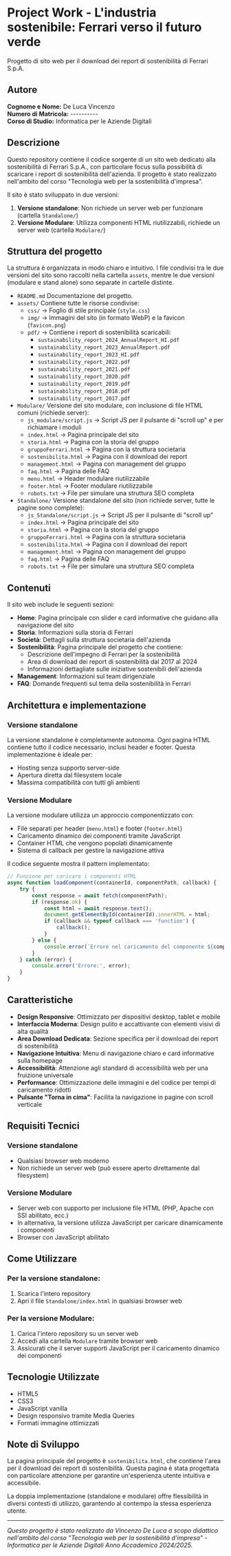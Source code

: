 # Project Work - L'industria sostenibile: Ferrari verso il futuro verde

Progetto di sito web per il download dei report di sostenibilità di Ferrari S.p.A.

## Autore
**Cognome e Nome:** De Luca Vincenzo  
**Numero di Matricola:** ----------  
**Corso di Studio:** Informatica per le Aziende Digitali

## Descrizione

Questo repository contiene il codice sorgente di un sito web dedicato alla sostenibilità di Ferrari S.p.A., con particolare focus sulla possibilità di scaricare i report di sostenibilità dell'azienda. Il progetto è stato realizzato nell'ambito del corso "Tecnologia web per la sostenibilità d'impresa".

Il sito è stato sviluppato in due versioni:

1. **Versione standalone**: Non richiede un server web per funzionare (cartella `Standalone/`)
2. **Versione Modulare**: Utilizza componenti HTML riutilizzabili, richiede un server web (cartella `Modulare/`)

## Struttura del progetto
La struttura è organizzata in modo chiaro e intuitivo. I file condivisi tra le due versioni del sito sono raccolti nella cartella `assets`, mentre le due versioni (modulare e stand alone) sono separate in cartelle distinte.
* `README.md` Documentazione del progetto.
* `assets/` Contiene tutte le risorse condivise:
   * `css/` → Foglio di stile principale (`style.css`)
   * `img/` → Immagini del sito (in formato WebP) e la favicon (`favicon.png`)
   * `pdf/` → Contiene i report di sostenibilità scaricabili:
      * `sustainability_report_2024_AnnualReport_HI.pdf`
      * `sustainability_report_2023_AnnualReport.pdf`
      * `sustainability_report_2023_HI.pdf`
      * `sustainability_report_2022.pdf`
      * `sustainability_report_2021.pdf`
      * `sustainability_report_2020.pdf`
      * `sustainability_report_2019.pdf`
      * `sustainability_report_2018.pdf`
      * `sustainability_report_2017.pdf`
* `Modulare/` Versione del sito modulare, con inclusione di file HTML comuni (richiede server):
   * `js_modulare/script.js` → Script JS per il pulsante di "scroll up" e per richiamare i moduli
   * `index.html` → Pagina principale del sito
   * `storia.html` → Pagina con la storia del gruppo
   * `gruppoFerrari.html` → Pagina con la struttura societaria
   * `sostenibilita.html` → Pagina con il download dei report
   * `management.html` → Pagina con management del gruppo
   * `faq.html` → Pagina delle FAQ
   * `menu.html` → Header modulare riutilizzabile
   * `footer.html` → Footer modulare riutilizzabile
   * `robots.txt` → File per simulare una struttura SEO completa
* `Standalone/` Versione standalone del sito (non richiede server, tutte le pagine sono complete):
   * `js_Standalone/script.js` → Script JS per il pulsante di "scroll up"
   * `index.html` → Pagina principale del sito
   * `storia.html` → Pagina con la storia del gruppo
   * `gruppoFerrari.html` → Pagina con la struttura societaria
   * `sostenibilita.html` → Pagina con il download dei report
   * `management.html` → Pagina con management del gruppo
   * `faq.html` → Pagina delle FAQ
   * `robots.txt` → File per simulare una struttura SEO completa

## Contenuti

Il sito web include le seguenti sezioni:

- **Home**: Pagina principale con slider e card informative che guidano alla navigazione del sito
- **Storia**: Informazioni sulla storia di Ferrari
- **Società**: Dettagli sulla struttura societaria dell'azienda
- **Sostenibilità**: Pagina principale del progetto che contiene:
  - Descrizione dell'impegno di Ferrari per la sostenibilità
  - Area di download dei report di sostenibilità dal 2017 al 2024
  - Informazioni dettagliate sulle iniziative sostenibili dell'azienda
- **Management**: Informazioni sul team dirigenziale
- **FAQ**: Domande frequenti sul tema della sostenibilità in Ferrari

## Architettura e implementazione

### Versione standalone
La versione standalone è completamente autonoma. Ogni pagina HTML contiene tutto il codice necessario, inclusi header e footer. Questa implementazione è ideale per:
- Hosting senza supporto server-side
- Apertura diretta dal filesystem locale
- Massima compatibilità con tutti gli ambienti

### Versione Modulare
La versione modulare utilizza un approccio componentizzato con:
- File separati per header (`menu.html`) e footer (`footer.html`)
- Caricamento dinamico dei componenti tramite JavaScript
- Container HTML che vengono popolati dinamicamente
- Sistema di callback per gestire la navigazione attiva

Il codice seguente mostra il pattern implementato:
```javascript
// Funzione per caricare i componenti HTML
async function loadComponent(containerId, componentPath, callback) {
    try {
        const response = await fetch(componentPath);
        if (response.ok) {
            const html = await response.text();
            document.getElementById(containerId).innerHTML = html;
            if (callback && typeof callback === 'function') {
                callback();
            }
        } else {
            console.error(`Errore nel caricamento del componente ${componentPath}`);
        }
    } catch (error) {
        console.error('Errore:', error);
    }
}
```

## Caratteristiche

- **Design Responsive**: Ottimizzato per dispositivi desktop, tablet e mobile
- **Interfaccia Moderna**: Design pulito e accattivante con elementi visivi di alta qualità
- **Area Download Dedicata**: Sezione specifica per il download dei report di sostenibilità
- **Navigazione Intuitiva**: Menu di navigazione chiaro e card informative sulla homepage
- **Accessibilità**: Attenzione agli standard di accessibilità web per una fruizione universale
- **Performance**: Ottimizzazione delle immagini e del codice per tempi di caricamento ridotti
- **Pulsante "Torna in cima"**: Facilita la navigazione in pagine con scroll verticale

## Requisiti Tecnici

### Versione standalone
- Qualsiasi browser web moderno
- Non richiede un server web (può essere aperto direttamente dal filesystem)

### Versione Modulare
- Server web con supporto per inclusione file HTML (PHP, Apache con SSI abilitato, ecc.)
- In alternativa, la versione utilizza JavaScript per caricare dinamicamente i componenti
- Browser con JavaScript abilitato

## Come Utilizzare

### Per la versione standalone:
1. Scarica l'intero repository
2. Apri il file `Standalone/index.html` in qualsiasi browser web

### Per la versione Modulare:
1. Carica l'intero repository su un server web
2. Accedi alla cartella `Modulare` tramite browser web
3. Assicurati che il server supporti JavaScript per il caricamento dinamico dei componenti

## Tecnologie Utilizzate

- HTML5
- CSS3
- JavaScript vanilla
- Design responsivo tramite Media Queries
- Formati immagine ottimizzati

## Note di Sviluppo

La pagina principale del progetto è `sostenibilita.html`, che contiene l'area per il download dei report di sostenibilità. Questa pagina è stata progettata con particolare attenzione per garantire un'esperienza utente intuitiva e accessibile.

La doppia implementazione (standalone e modulare) offre flessibilità in diversi contesti di utilizzo, garantendo al contempo la stessa esperienza utente.

---

*Questo progetto è stato realizzato da Vincenzo De Luca a scopo didattico nell'ambito del corso "Tecnologia web per la sostenibilità d'impresa" - Informatica per le Aziende Digitali Anno Accademico 2024/2025.*
